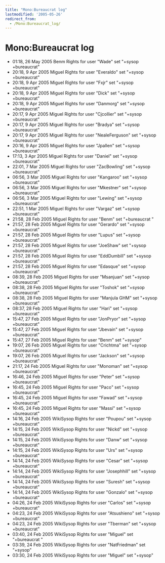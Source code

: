 ```yaml
---
title: "Mono:Bureaucrat log"
lastmodified: '2005-05-26'
redirect_from:
  - /Mono:Bureaucrat_log/
---
```


Mono:Bureaucrat log
===================

-   01:18, 26 May 2005 Benm Rights for user "Wade" set "+sysop +bureaucrat"
-   20:18, 9 Apr 2005 Miguel Rights for user "Everaldo" set "+sysop +bureaucrat"
-   20:18, 9 Apr 2005 Miguel Rights for user "Fxjr" set "+sysop +bureaucrat"
-   20:18, 9 Apr 2005 Miguel Rights for user "Dick" set "+sysop +bureaucrat"
-   20:18, 9 Apr 2005 Miguel Rights for user "Danmorg" set "+sysop +bureaucrat"
-   20:17, 9 Apr 2005 Miguel Rights for user "Cjcollier" set "+sysop +bureaucrat"
-   20:17, 9 Apr 2005 Miguel Rights for user "Bradya" set "+sysop +bureaucrat"
-   20:17, 9 Apr 2005 Miguel Rights for user "NealeFerguson" set "+sysop +bureaucrat"
-   20:16, 9 Apr 2005 Miguel Rights for user "Jpallen" set "+sysop +bureaucrat"
-   17:13, 3 Apr 2005 Miguel Rights for user "Daniel" set "+sysop +bureaucrat"
-   22:01, 7 Mar 2005 Miguel Rights for user "ZacBowling" set "+sysop +bureaucrat"
-   06:56, 3 Mar 2005 Miguel Rights for user "Kangaroo" set "+sysop +bureaucrat"
-   06:56, 3 Mar 2005 Miguel Rights for user "Mkestner" set "+sysop +bureaucrat"
-   06:56, 3 Mar 2005 Miguel Rights for user "Lewing" set "+sysop +bureaucrat"
-   22:51, 1 Mar 2005 Miguel Rights for user "Vargaz" set "+sysop +bureaucrat"
-   21:58, 28 Feb 2005 Miguel Rights for user "Benm" set "+bureaucrat "
-   21:57, 28 Feb 2005 Miguel Rights for user "Gerardo" set "+sysop +bureaucrat"
-   21:57, 28 Feb 2005 Miguel Rights for user "Lupus" set "+sysop +bureaucrat"
-   21:57, 28 Feb 2005 Miguel Rights for user "JoeShaw" set "+sysop +bureaucrat"
-   21:57, 28 Feb 2005 Miguel Rights for user "EddDumbill" set "+sysop +bureaucrat"
-   21:57, 28 Feb 2005 Miguel Rights for user "Edasque" set "+sysop +bureaucrat"
-   08:39, 28 Feb 2005 Miguel Rights for user "Msanjuan" set "+sysop +bureaucrat"
-   08:38, 28 Feb 2005 Miguel Rights for user "Toshok" set "+sysop +bureaucrat"
-   08:38, 28 Feb 2005 Miguel Rights for user "Manjula GHM" set "+sysop +bureaucrat"
-   08:37, 28 Feb 2005 Miguel Rights for user "Hari" set "+sysop +bureaucrat"
-   15:47, 27 Feb 2005 Miguel Rights for user "JonPryor" set "+sysop +bureaucrat"
-   15:47, 27 Feb 2005 Miguel Rights for user "Jbevain" set "+sysop +bureaucrat"
-   15:47, 27 Feb 2005 Miguel Rights for user "Benm" set "+sysop"
-   19:07, 26 Feb 2005 Miguel Rights for user "Crichtma" set "+sysop +bureaucrat"
-   19:07, 26 Feb 2005 Miguel Rights for user "Jackson" set "+sysop +bureaucrat"
-   21:17, 24 Feb 2005 Miguel Rights for user "Monoman" set "+sysop +bureaucrat"
-   16:46, 24 Feb 2005 Miguel Rights for user "Peter" set "+sysop +bureaucrat"
-   16:45, 24 Feb 2005 Miguel Rights for user "Paco" set "+sysop +bureaucrat"
-   16:45, 24 Feb 2005 Miguel Rights for user "Fawad" set "+sysop +bureaucrat"
-   16:45, 24 Feb 2005 Miguel Rights for user "Massi" set "+sysop +bureaucrat"
-   14:16, 24 Feb 2005 WikiSysop Rights for user "Poupou" set "+sysop +bureaucrat"
-   14:15, 24 Feb 2005 WikiSysop Rights for user "Nickd" set "+sysop +bureaucrat"
-   14:15, 24 Feb 2005 WikiSysop Rights for user "Danw" set "+sysop +bureaucrat"
-   14:15, 24 Feb 2005 WikiSysop Rights for user "Urs" set "+sysop +bureaucrat"
-   14:14, 24 Feb 2005 WikiSysop Rights for user "Cesar" set "+sysop +bureaucrat"
-   14:14, 24 Feb 2005 WikiSysop Rights for user "Josephhill" set "+sysop +bureaucrat"
-   14:14, 24 Feb 2005 WikiSysop Rights for user "Suresh" set "+sysop +bureaucrat"
-   14:14, 24 Feb 2005 WikiSysop Rights for user "Gonzalo" set "+sysop +bureaucrat"
-   04:26, 24 Feb 2005 WikiSysop Rights for user "Carlos" set "+sysop +bureaucrat"
-   04:23, 24 Feb 2005 WikiSysop Rights for user "Atsushieno" set "+sysop +bureaucrat"
-   04:23, 24 Feb 2005 WikiSysop Rights for user "Tberman" set "+sysop +bureaucrat"
-   03:40, 24 Feb 2005 WikiSysop Rights for user "Miguel" set "+bureaucrat "
-   03:39, 24 Feb 2005 WikiSysop Rights for user "NatFriedman" set "+sysop"
-   03:30, 24 Feb 2005 WikiSysop Rights for user "Miguel" set "+sysop"


